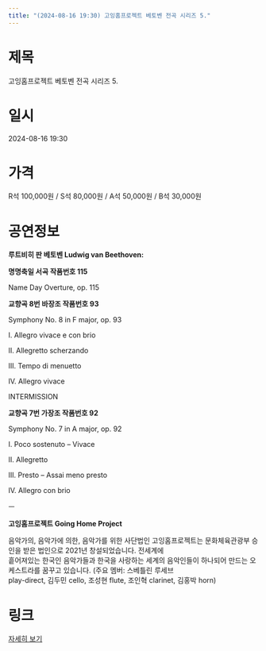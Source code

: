 ```yaml
---
title: "(2024-08-16 19:30) 고잉홈프로젝트 베토벤 전곡 시리즈 5."
---
```


# 제목
고잉홈프로젝트 베토벤 전곡 시리즈 5.

# 일시
2024-08-16 19:30

# 가격
R석 100,000원 / S석 80,000원 / A석 50,000원 / B석 30,000원

# 공연정보
    
    
**루트비히 판 베토벤 Ludwig van Beethoven:**  
  
    
  
    
  
**명명축일 서곡 작품번호 115**  
  
Name Day Overture, op. 115  
  
    
  
    
  
**교향곡 8번 바장조 작품번호 93**  
  
Symphony No. 8 in F major, op. 93  
  
    
  
I. Allegro vivace e con brio  
  
II. Allegretto scherzando  
  
III. Tempo di menuetto  
  
IV. Allegro vivace  
  
    
  
    
  
    
  
INTERMISSION  
  
    
  
    
  
    
  
**교향곡 7번 가장조 작품번호 92**  
  
Symphony No. 7 in A major, op. 92  
  
    
  
I. Poco sostenuto – Vivace  
  
II. Allegretto  
  
III. Presto – Assai meno presto  
  
IV. Allegro con brio    
    
    
    
ㅡ  
  
**고잉홈프로젝트 Going Home Project**  
  
    
  
음악가의, 음악가에 의한, 음악가를 위한 사단법인 고잉홈프로젝트는 문화체육관광부 승인을 받은 법인으로 2021년 창설되었습니다. 전세계에  
흩어져있는 한국인 음악가들과 한국을 사랑하는 세계의 음악인들이 하나되어 만드는 오케스트라를 꿈꾸고 있습니다. (주요 멤버: 스베틀린 루세브  
play-direct, 김두민 cello, 조성현 flute, 조인혁 clarinet, 김홍박 horn)  
  


# 링크
[자세히 보기](https://www.sac.or.kr/site/main/show/show_view?SN=60797 "https://www.sac.or.kr/site/main/show/show_view?SN=60797")
